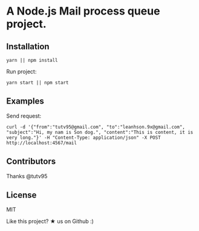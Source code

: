 # A Node.js Mail process queue project.

## Installation
```
yarn || npm install
```

Run project:
```
yarn start || npm start
```

## Examples
Send request:
```
curl -d '{"from":"tutv95@gmail.com", "to":"leanhson.9x@gmail.com", "subject":"Hi, my nam is Son dog.", "content":"This is content, it is very long."}' -H "Content-Type: application/json" -X POST http://localhost:4567/mail
```

## Contributors
Thanks @tutv95

## License
MIT

Like this project? ★ us on Github :)
